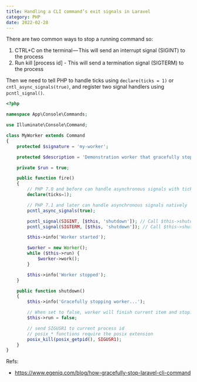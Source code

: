 ```yaml
---
title: Handling a CLI command’s exit signals in Laravel
category: PHP
date: 2022-02-28
---
```


There are two common ways to stop a running command so:

1. CTRL+C on the terminal — This will send an interrupt signal (SIGINT) to the process
2. Run kill [process id] - This will send a termination signal (SIGTERM) to the process

Then we need to tell PHP to handle ticks using `declare(ticks = 1)` or `cntl_async_signals(true)`, and register two signal handlers using `pcntl_signal()`.

```php
<?php

namespace App\Console\Commands;

use Illuminate\Console\Command;

class MyWorker extends Command
{
    protected $signature = 'my-worker';

    protected $description = 'Demonstration worker that gracefully stops on exit';

    private $run = true;

    public function fire()
    {
        // PHP 7.0 and before can handle asynchronous signals with ticks
        declare(ticks=1);

        // PHP 7.1 and later can handle asynchronous signals natively
        pcntl_async_signals(true);

        pcntl_signal(SIGINT, [$this, 'shutdown']); // Call $this->shutdown() on SIGINT
        pcntl_signal(SIGTERM, [$this, 'shutdown']); // Call $this->shutdown() on SIGTERM

        $this->info('Worker started');

        $worker = new Worker();
        while ($this->run) {
            $worker->work();
        }

        $this->info('Worker stopped');
    }

    public function shutdown()
    {
        $this->info('Gracefully stopping worker...');

        // When set to false, worker will finish current item and stop.
        $this->run = false;

        // send SIGUSR1 to current process id
        // posix_* functions require the posix extension
        posix_kill(posix_getpid(), SIGUSR1);
    }
}
```

Refs:

- https://www.egeniq.com/blog/how-gracefully-stop-laravel-cli-command
